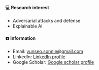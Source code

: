 #### 💻 Research interest
  - Adversarial attacks and defense
  - Explainable AI
#### ☎️ Information
  - Email: yunseo.sonnie@gmail.com
  - LinkedIn: [LinkedIn profile](https://www.linkedin.com/in/yunseo-son-0bb630313/)
  - Google Scholar: [Google scholar profile](https://scholar.google.com/citations?user=6Kw4ibQAAAAJ&hl=ko)
